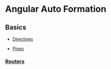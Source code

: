 # Angular Auto Formation 


## Basics  


-  <a href="https://github.com/Mohamed-Yahyaa/Angular-Auto-Formation/blob/main/Directives_pipes/README.md#derictives" > Directives </a>


-  <a href="https://github.com/Mohamed-Yahyaa/Angular-Auto-Formation/blob/main/Directives_pipes/Pipes.md" > Pipes </a>



### <a href="https://github.com/Mohamed-Yahyaa/Angular-Auto-Formation/blob/main/routers/README.md" > Routers </a>